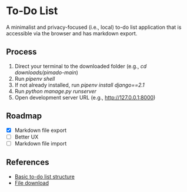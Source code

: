 # To-Do List

A minimalist and privacy-focused (i.e., local) to-do list application that is accessible via the browser and has markdown export.

## Process

1. Direct your terminal to the downloaded folder (e.g., *cd downloads/pimado-main*)
2. Run *pipenv shell*
3. If not already installed, run *pipenv install django==2.1*
4. Run *python manage.py runserver*
5. Open development server URL (e.g., http://127.0.0.1:8000)

## Roadmap

- [x] Markdown file export
- [ ] Better UX
- [ ] Markdown file import

## References

- [Basic to-do list structure](https://youtu.be/ovql0Ui3n_I)
- [File download](https://linuxhint.com/download-the-file-in-django/)
